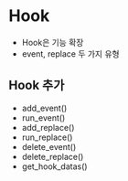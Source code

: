 # Hook

- Hook은 기능 확장
- event, replace 두 가지 유형

## Hook 추가
- add_event()
- run_event()
- add_replace()
- run_replace()
- delete_event()
- delete_replace()
- get_hook_datas()
